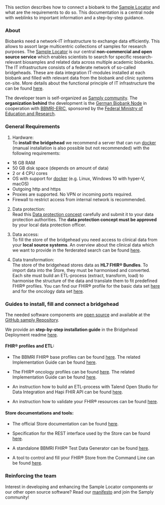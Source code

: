 This section describes how to connect a biobank to the [Sample Locator](https://samplelocator.bbmri.de) and what are the requirements to do so. This documentation is a central node with weblinks to important information and a step-by-step guidance.

### About
Biobanks need a network-IT infrastructure to exchange data efficiently. This allows to assort large multicentric collections of samples for research purposes. The [Sample Locator](https://samplelocator.bbmri.de) is our central **non-commercial and open source service** which enables scientists to search for specific research-relevant biosamples and related data across multiple academic biobanks. The IT infrastructure consists of a federate network of so-called bridgeheads. These are data integration IT-modules installed at each biobank and filled with relevant data from the biobank and clinic systems on-site. More details about the functional principle of IT infrastructure the can be found [here](https://www.bbmri.de/biobanking/it/functional-principle/?L=1).

The developer team is self-organized as [Samply community](https://samply.github.io/manifest). The **organization behind** the development is the [German Biobank Node](https://www.bbmri.de/?L=1) in cooperation with [BBMRI-ERIC](http://www.bbmri-eric.eu), sponsored by the [Federal Ministry of Education and Research](https://www.bmbf.de/en/index.html).


### General Requirements
1. Hardware:  
To **install the bridgehead** we recommend a server that can run [docker](https://docs.docker.com/get-docker/) (manual installation is also possible but not recommended) with the following requirements:
* 16 GB RAM
* 50 GB disk space (depends on amount of data)
* 2 or 4 CPU cores
* OS with support for [docker](https://docs.docker.com/get-docker/) (e.g. Linux, Windows 10 with hyper-V, macOS)
* Outgoing http and https
* Proxies are supported. No VPN or incoming ports required. 
* Firewall to restrict access from internal network is recommended.

2. Data protection:  
Read this [Data protection concept](https://www.bbmri.de/biobanking/it/data-protection-concept/?L=1) carefully and submit it to your data protection authorities. The **data protection concept must be approved** by your local data protection officer.

3. Data access:  
To fill the store of the bridgehead you need access to clinical data from your **local source systems**. An overview about the clinical data which we want to provide in the ferderated search can be found [here](overview.html).

4. Data transformation:  
The store of the bridgehead stores data as **HL7 FHIR® Bundles**. To import data into the Store, they must be harmonised and converted. Each site must build an ETL-process (extract, transform, load) to harmonise the structure of the data and translate them to fit predefined FHIR® profiles.
You can find our FHIR® profile for the basic data set [here](https://simplifier.net/bbmri.de) and for the oncology data set [here](https://simplifier.net/oncology).


### Guides to install, fill and connect a bridgehead
The needed software components are [open source](https://www.bbmri.de/biobanking/it/open-source-software/?L=1) and available at the [GitHub samply Repository](https://github.com/samply).

We provide an **step-by-step installation guide** in the Bridgehead Deployment readme [here](https://github.com/samply/bridgehead-deployment).

#### FHIR® profiles and ETL:

* The BBMRI FHIR® base profiles can be found [here](https://simplifier.net/bbmri.de). The related Implementation Guide can be found [here](https://samply.github.io/bbmri-fhir-ig).

* The FHIR® oncology profiles can be found [here](https://simplifier.net/oncology). The related Implementation Guide can be found [here](https://simplifier.net/guide/implementationguide4/home).

* An instruction how to build an ETL-process with Talend Open Studio for Data Integration and Hapi FHIR API can be found [here](etlTalent.html).

* An instruction how to validate your FHIR® resources can be found [here](support.html).

#### Store documentations and tools:

* The official Store documentation can be found [here](https://alexanderkiel.gitbook.io/blaze).

* Specification for the REST interface used by the Store can be found [here](https://www.hl7.org/fhir/http.html).

* A standalone BBMRI FHIR® Test Data Generator can be found [here](https://github.com/samply/bbmri-fhir-gen).

* A tool to control and fill your FHIR® Store from the Command Line can be found [here](https://github.com/samply/blazectl).


### Reinforcing the team
Interest in developing and enhancing the Sample Locator components or our other open source software? Read our [manifesto](https://samply.github.io/manifest) and join the Samply community!
